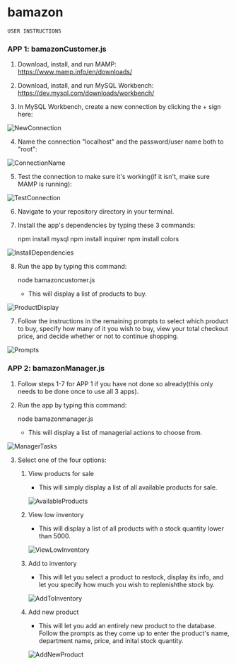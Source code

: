 # bamazon

`USER INSTRUCTIONS`

### APP 1: bamazonCustomer.js ###

1. Download, install, and run MAMP: https://www.mamp.info/en/downloads/

2. Download, install, and run MySQL Workbench: https://dev.mysql.com/downloads/workbench/

3. In MySQL Workbench, create a new connection by clicking the + sign here:

![NewConnection](https://puu.sh/CEBP2.png)

4. Name the connection "localhost" and the password/user name both to "root":

![ConnectionName](https://puu.sh/CEBT2.png)

5. Test the connection to make sure it's working(if it isn't, make sure MAMP is running):

![TestConnection](https://puu.sh/CEBTB.png)

6. Navigate to your repository directory in your terminal.

7. Install the app's dependencies by typing these 3 commands:

    npm install mysql
    npm install inquirer
    npm install colors

![InstallDependencies](https://puu.sh/CEBXX.png)

8. Run the app by typing this command:

    node bamazoncustomer.js

    * This will display a list of products to buy.

![ProductDisplay](https://puu.sh/CEC0B.png)

7. Follow the instructions in the remaining prompts to select which product to buy, specify how many
of it you wish to buy, view your total checkout price, and decide whether or not to continue shopping.

![Prompts](https://puu.sh/CEC5l.png)


### APP 2: bamazonManager.js ###

1. Follow steps 1-7 for APP 1 if you have not done so already(this only needs to be done once to use all 3 apps).

2. Run the app by typing this command:

    node bamazonmanager.js

    * This will display a list of managerial actions to choose from.

![ManagerTasks](https://puu.sh/CG6wF.png)

3. Select one of the four options:

    1. View products for sale

        * This will simply display a list of all available products for sale.

        ![AvailableProducts](https://puu.sh/CG6zx.png)

    2. View low inventory

        * This will display a list of all products with a stock quantity lower than 5000.

        ![ViewLowInventory](https://puu.sh/CG6Bh.png)
        
    3. Add to inventory

        * This will let you select a product to restock, display its info, and let you specify how much 
        you wish to replenishthe stock by.

        ![AddToInventory](https://puu.sh/CG6M7.png)

    4. Add new product

        * This will let you add an entirely new product to the database. Follow the prompts as they come up 
        to enter the product's name, department name, price, and inital stock quantity.

        ![AddNewProduct](https://puu.sh/CG6Hi.png)